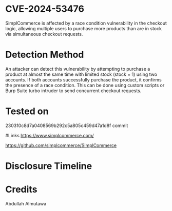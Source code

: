 # CVE-2024-53476
SimplCommerce is affected by a race condition vulnerability in the checkout logic, allowing multiple users to purchase more products than are in stock via simultaneous checkout requests.

# Detection Method
An attacker can detect this vulnerability by attempting to purchase a product at almost the same time with limited stock (stock = 1) using two accounts. If both accounts successfully purchase the product, it confirms the presence of a race condition. This can be done using custom scripts or Burp Suite turbo intruder to send concurrent checkout requests.

# Tested on
230310c8d7a0408569b292c5a805c459d47a1d8f commit

#Links
https://www.simplcommerce.com/

https://github.com/simplcommerce/SimplCommerce

# Disclosure Timeline

# Credits
Abdullah Almutawa
